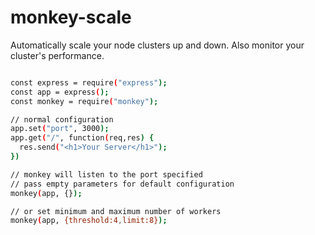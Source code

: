 # monkey-scale

Automatically scale your node clusters up and down. Also monitor your cluster's performance.

``` bash

const express = require("express");
const app = express();
const monkey = require("monkey");

// normal configuration
app.set("port", 3000);
app.get("/", function(req,res) {
  res.send("<h1>Your Server</h1>");
})

// monkey will listen to the port specified
// pass empty parameters for default configuration
monkey(app, {});

// or set minimum and maximum number of workers
monkey(app, {threshold:4,limit:8});

```
